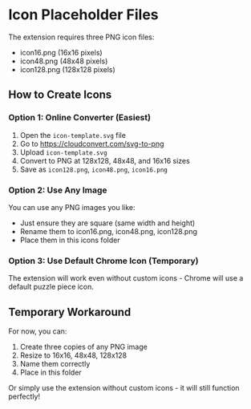 # Icon Placeholder Files

The extension requires three PNG icon files:
- icon16.png (16x16 pixels)
- icon48.png (48x48 pixels)  
- icon128.png (128x128 pixels)

## How to Create Icons

### Option 1: Online Converter (Easiest)
1. Open the `icon-template.svg` file
2. Go to https://cloudconvert.com/svg-to-png
3. Upload `icon-template.svg`
4. Convert to PNG at 128x128, 48x48, and 16x16 sizes
5. Save as `icon128.png`, `icon48.png`, `icon16.png`

### Option 2: Use Any Image
You can use any PNG images you like:
- Just ensure they are square (same width and height)
- Rename them to icon16.png, icon48.png, icon128.png
- Place them in this icons folder

### Option 3: Use Default Chrome Icon (Temporary)
The extension will work even without custom icons - Chrome will use a default puzzle piece icon.

## Temporary Workaround

For now, you can:
1. Create three copies of any PNG image
2. Resize to 16x16, 48x48, 128x128
3. Name them correctly
4. Place in this folder

Or simply use the extension without custom icons - it will still function perfectly!
